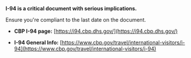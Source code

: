 **I-94 is a critical document with serious implications.**

Ensure you're compliant to the last date on the document.

- **CBP I-94 page:** [https://i94.cbp.dhs.gov/](https://i94.cbp.dhs.gov/)

- **I-94 General Info:** [https://www.cbp.gov/travel/international-visitors/i-94](https://www.cbp.gov/travel/international-visitors/i-94)